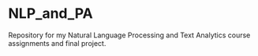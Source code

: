 # NLP_and_PA
Repository for my Natural Language Processing and Text Analytics course assignments and final project.
